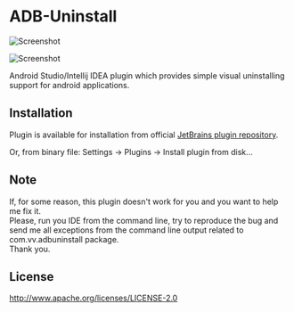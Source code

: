 ADB-Uninstall
=============

![Screenshot](https://f.cloud.github.com/assets/930370/1166455/5710b170-207b-11e3-8f0c-7f1e32ca70fb.png)

![Screenshot](https://f.cloud.github.com/assets/930370/1166454/570ee462-207b-11e3-9739-cf2a5ff6f14e.png)

Android Studio/Intellij IDEA plugin which provides simple visual uninstalling support for android applications.

## Installation
   Plugin is available for installation from official [JetBrains plugin repository](http://plugins.jetbrains.com/plugin/7326?pr=androidstudio).
   
   Or, from binary file:
   Settings → Plugins → Install plugin from disk…

## Note
If, for some reason, this plugin doesn't work for you and you want to help me fix it.<br>
Please, run you IDE from the command line, try to reproduce the bug and send me all exceptions from the command line output related to com.vv.adbuninstall package.<br>
Thank you.

## License
   <http://www.apache.org/licenses/LICENSE-2.0>

    
